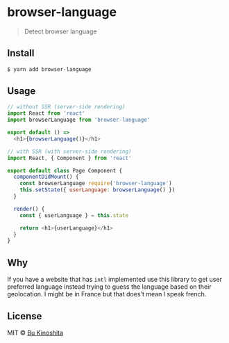 # browser-language

> Detect browser language


## Install

```bash
$ yarn add browser-language
```


## Usage

```js
// without SSR (server-side rendering)
import React from 'react'
import browserLanguage from 'browser-language'

export default () =>
  <h1>{browserLanguage()}</h1>

// with SSR (with server-side rendering)
import React, { Component } from 'react'

export default class Page Component {
  componentDidMount() {
    const browserLanguage require('browser-language')
    this.setState({ userLanguage: browserLanguage() })
  }

  render() {
    const { userLanguage } = this.state

    return <h1>{userLanguage}</h1>
  }
}
```


## Why

If you have a website that has `intl` implemented use this library to get user preferred language instead trying to guess the language based on their geolocation. I might be in France but that does't mean I speak french.


## License

MIT © [Bu Kinoshita](https://bukinoshita.io)
